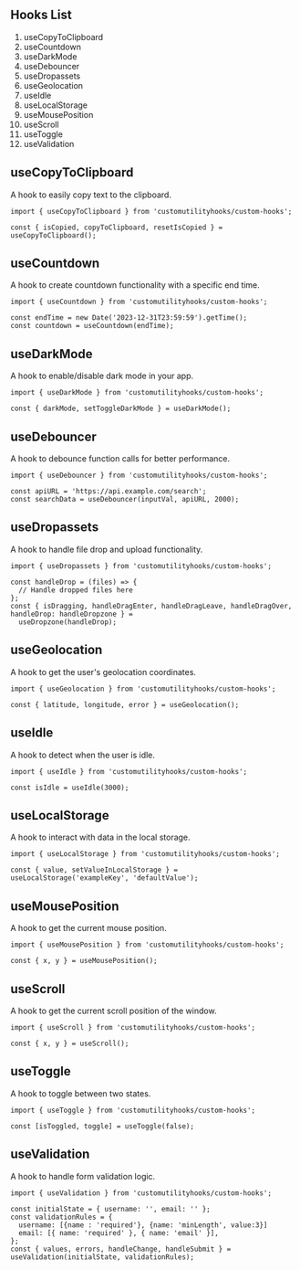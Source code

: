 ## Hooks List

1. useCopyToClipboard
2. useCountdown
3. useDarkMode
4. useDebouncer
5. useDropassets
6. useGeolocation
7. useIdle
8. useLocalStorage
9. useMousePosition
10. useScroll
11. useToggle
12. useValidation

## useCopyToClipboard

A hook to easily copy text to the clipboard.
```
import { useCopyToClipboard } from 'customutilityhooks/custom-hooks';

const { isCopied, copyToClipboard, resetIsCopied } = useCopyToClipboard();
```

## useCountdown

A hook to create countdown functionality with a specific end time.

```
import { useCountdown } from 'customutilityhooks/custom-hooks';

const endTime = new Date('2023-12-31T23:59:59').getTime();
const countdown = useCountdown(endTime);
```

## useDarkMode

A hook to enable/disable dark mode in your app.

```
import { useDarkMode } from 'customutilityhooks/custom-hooks';

const { darkMode, setToggleDarkMode } = useDarkMode();
```


## useDebouncer

A hook to debounce function calls for better performance.

```
import { useDebouncer } from 'customutilityhooks/custom-hooks';

const apiURL = 'https://api.example.com/search';
const searchData = useDebouncer(inputVal, apiURL, 2000);
```

## useDropassets

A hook to handle file drop and upload functionality.

```
import { useDropassets } from 'customutilityhooks/custom-hooks';

const handleDrop = (files) => {
  // Handle dropped files here
};
const { isDragging, handleDragEnter, handleDragLeave, handleDragOver, handleDrop: handleDropzone } =
  useDropzone(handleDrop);
```

## useGeolocation

A hook to get the user's geolocation coordinates.

```
import { useGeolocation } from 'customutilityhooks/custom-hooks';

const { latitude, longitude, error } = useGeolocation();
```

## useIdle

A hook to detect when the user is idle.

```
import { useIdle } from 'customutilityhooks/custom-hooks';

const isIdle = useIdle(3000);
```

## useLocalStorage

A hook to interact with data in the local storage.

```
import { useLocalStorage } from 'customutilityhooks/custom-hooks';

const { value, setValueInLocalStorage } = useLocalStorage('exampleKey', 'defaultValue');
```

## useMousePosition

A hook to get the current mouse position.

```
import { useMousePosition } from 'customutilityhooks/custom-hooks';

const { x, y } = useMousePosition();
```

## useScroll

A hook to get the current scroll position of the window.

```
import { useScroll } from 'customutilityhooks/custom-hooks';

const { x, y } = useScroll();
```

## useToggle

A hook to toggle between two states.

```
import { useToggle } from 'customutilityhooks/custom-hooks';

const [isToggled, toggle] = useToggle(false);
```

## useValidation

A hook to handle form validation logic.

```
import { useValidation } from 'customutilityhooks/custom-hooks';

const initialState = { username: '', email: '' };
const validationRules = {
  username: [{name : 'required'}, {name: 'minLength', value:3}]
  email: [{ name: 'required' }, { name: 'email' }],
};
const { values, errors, handleChange, handleSubmit } = useValidation(initialState, validationRules);
```

